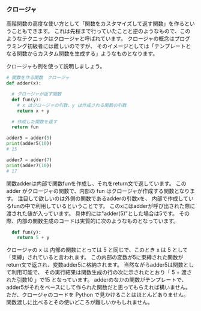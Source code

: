 ### クロージャ

高階関数の高度な使い方として「関数をカスタマイズして返す関数」を作るということもできます。
これは先程まで行っていたことと逆のようなもので、このようなテクニックはクロージャと呼ばれています。
クロージャの概念はプログラミング初級者には難しいのですが、
そのイメージとしては「テンプレートとなる関数からカスタム関数を生成する」ようなものとなります。

クロージャも例を使って説明しましょう。

```python
# 関数を作る関数　クロージャ
def adder(x):

  # クロージャが返す関数
  def fun(y):
    # x はクロージャの引数、y は作成される関数の引数
    return x + y

  # 作成した関数を返す
  return fun

adder5 = adder(5)
print(adder5(10))
# 15

adder7 = adder(7)
print(adder7(10))
# 17
```

関数adderは内部で関数funを作成し、それをreturn文で返しています。
この adder がクロージャの関数で、内部の fun はクロージャが作成する関数となります。
注目して欲しいのは外側の関数であるadderの引数xを、
内部で作成しているfunの中で利用しているということです。
このxにはadderが呼び出された際に渡された値が入っています。
具体的には"adder(5)"とした場合は5です。
その際、内部の関数生成のコードは実質的に次のようなものとなっています。

```python
  def fun(y):
    return 5 + y
```

クロージャの x は 内部の関数にとっては 5 と同じで、このとき x は 5 として「束縛」されていると言われます。
この内部の変数が5に束縛された関数がreturn文で返され、変数adder5に格納されます。
当然ながらadder5は関数として利用可能で、
その実行結果は関数生成の行の次に示されたとおり「 5 + 渡された引数10 」で15 となっています。
adderのなかの関数がテンプレートで、adder5がそれをベースにして作られた関数だと思ってもらえれば構いません。
ただ、クロージャのコードを Python で見かけることはほとんどありません。
関数渡しに比べるとその使いどころが難しいかもしれません。
